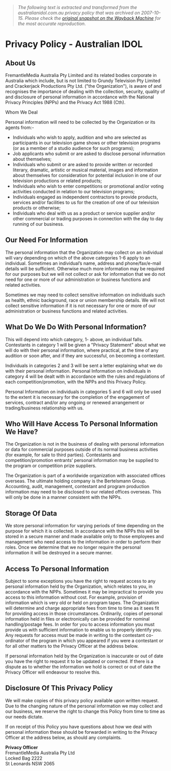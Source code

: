 > *The following text is extracted and transformed from the australianidol.com.au privacy policy that was archived on 2007-10-15. Please check the [original snapshot on the Wayback Machine](https://web.archive.org/web/20071015213351id_/http%3A//www.australianidol.com.au/privacy-policy.html) for the most accurate reproduction.*

# Privacy Policy - Australian IDOL

## About Us

FremantleMedia Australia Pty Limited and its related bodies corporate in Australia which include, but is not limited to Grundy Television Pty Limited and Crackerjack Productions Pty Ltd. ("the Organization"), is aware of and recognises the importance of dealing with the collection, security, quality of and disclosure of personal information in accordance with the National Privacy Principles (NPPs) and the Privacy Act 1988 (Cth).

Whom We Deal

Personal information will need to be collected by the Organization or its agents from:- 

  * Individuals who wish to apply, audition and who are selected as participants in our television game shows or other television programs (or as a member of a studio audience for such programs); 
  * Job applicants who submit or are asked to disclose personal information about themselves; 
  * Individuals who submit or are asked to provide written or recorded literary, dramatic, artistic or musical material, images and information about themselves for consideration for potential inclusion in one of our television productions or related products; 
  * Individuals who wish to enter competitions or promotional and/or voting activities conducted in relation to our television programs; 
  * Individuals engaged as independent contractors to provide products, services and/or facilities to us for the creation of one of our television products or otherwise; 
  * Individuals who deal with us as a product or service supplier and/or other commercial or trading purposes in connection with the day to day running of our business.



## Our Need For Information

The personal information that the Organization may collect on an individual will vary depending on which of the above categories 1-6 apply to an individual. Sometimes an individual’s name, address and phone/fax/e-mail details will be sufficient. Otherwise much more information may be required for our purposes but we will not collect or ask for information that we do not need for one or more of our administration or business functions and related activities.

Sometimes we may need to collect sensitive information on individuals such as health, ethnic background, race or union membership details. We will not collect sensitive information if it is not necessary for one or more of our administration or business functions and related activities.

## What Do We Do With Personal Information?

This will depend into which category, 1- above, an individual falls. Contestants in category 1 will be given a "Privacy Statement" about what we will do with their personal information, where practical, at the time of any audition or soon after, and if they are successful, on becoming a contestant.

Individuals in categories 2 and 3 will be sent a letter explaining what we do with their personal information. Personal Information on individuals in category 4 will be dealt with in accordance with the rules and regulations of each competition/promotion, with the NPPs and this Privacy Policy.

Personal Information on individuals in categories 5 and 6 will only be used to the extent it is necessary for the completion of the engagement of services, contract and/or any ongoing or renewed arrangement or trading/business relationship with us.

## Who Will Have Access To Personal Information We Have?

The Organization is not in the business of dealing with personal information or data for commercial purposes outside of its normal business activities (for example, for sale to third parties). Contestants and competition/promotion entrants’ personal information may be supplied to the program or competition prize suppliers.

The Organization is part of a worldwide organization with associated offices overseas. The ultimate holding company is the Bertelsmann Group. Accounting, audit, management, contestant and program production information may need to be disclosed to our related offices overseas. This will only be done in a manner consistent with the NPPs.

## Storage Of Data

We store personal information for varying periods of time depending on the purpose for which it is collected. In accordance with the NPPs this will be stored in a secure manner and made available only to those employees and management who need access to the information in order to perform their roles. Once we determine that we no longer require the personal information it will be destroyed in a secure manner.

## Access To Personal Information

Subject to some exceptions you have the right to request access to any personal information held by the Organization, which relates to you, in accordance with the NPPs. Sometimes it may be impractical to provide you access to this information without cost. For example, provision of information which is very old or held on program tapes. The Organization will determine and charge appropriate fees from time to time as it sees fit for providing access in those circumstances. Ordinarily, copies of personal information held in files or electronically can be provided for nominal handling/postage fees. In order for you to access information you must provide us with sufficient information to enable us to properly identify you. Any requests for access must be made in writing to the contestant co-ordinator of the program in which you appeared if you were a contestant or for all other matters to the Privacy Officer at the address below.

If personal information held by the Organization is inaccurate or out of date you have the right to request it to be updated or corrected. If there is a dispute as to whether the information we hold is correct or out of date the Privacy Officer will endeavour to resolve this.

## Disclosure Of This Privacy Policy

We will make copies of this privacy policy available upon written request. Due to the changing nature of the personal information we may collect and our business, we reserve the right to change this Policy from time to time as our needs dictate.

If on receipt of this Policy you have questions about how we deal with personal information these should be forwarded in writing to the Privacy Officer at the address below, as should any complaints.

**Privacy Officer**  
FremantleMedia Australia Pty Ltd  
Locked Bag 2222  
St Leonards NSW 2065 
